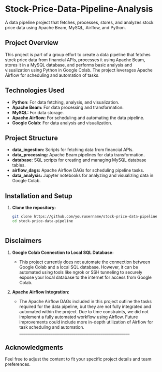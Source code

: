 # Stock-Price-Data-Pipeline-Analysis
A data pipeline project that fetches, processes, stores, and analyzes stock price data using Apache Beam, MySQL, Airflow, and Python.

## Project Overview
This project is part of a group effort to create a data pipeline that fetches stock price data from financial APIs, processes it using Apache Beam, stores it in a MySQL database, and performs basic analysis and visualization using Python in Google Colab. The project leverages Apache Airflow for scheduling and automation of tasks.

## Technologies Used
- **Python:** For data fetching, analysis, and visualization.
- **Apache Beam:** For data processing and transformation.
- **MySQL:** For data storage.
- **Apache Airflow:** For scheduling and automating the data pipeline.
- **Google Colab:** For data analysis and visualization.

## Project Structure
- **data_ingestion:** Scripts for fetching data from financial APIs.
- **data_processing:** Apache Beam pipelines for data transformation.
- **database:** SQL scripts for creating and managing MySQL database tables.
- **airflow_dags:** Apache Airflow DAGs for scheduling pipeline tasks.
- **data_analysis:** Jupyter notebooks for analyzing and visualizing data in Google Colab.

## Installation and Setup
1. **Clone the repository:**
   ```bash
   git clone https://github.com/yourusername/stock-price-data-pipeline.git
   cd stock-price-data-pipeline
                                                                          _________________________________________________________
## Disclaimers
1. **Google Colab Connection to Local SQL Database:**
   - This project currently does not automate the connection between Google Colab and a local SQL database. However, it can be automated using tools like ngrok or SSH tunneling to securely expose your local database to the internet for access from Google Colab.

2. **Apache Airflow Integration:**
   - The Apache Airflow DAGs included in this project outline the tasks required for the data pipeline, but they are not fully integrated and automated within the project. Due to time constraints, we did not implement a fully automated workflow using Airflow. Future improvements could include more in-depth utilization of Airflow for task scheduling and automation.
                                                                          _________________________________________________________

## Acknowledgments

Feel free to adjust the content to fit your specific project details and team preferences.

